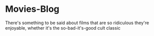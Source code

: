 # Movies-Blog
There's something to be said about films that are so ridiculous they're enjoyable, whether it's the so-bad-it's-good cult classic 
